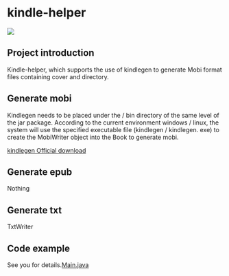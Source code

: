 # kindle-helper

<p align="left">
    <a>
    	<img src="https://img.shields.io/badge/JDK-1.8+-brightgreen.svg" >
    </a>
</p>

## Project introduction
Kindle-helper, which supports the use of kindlegen to generate Mobi format files containing cover and directory.

## Generate mobi
Kindlegen needs to be placed under the / bin directory of the same level of the jar package. According to the current environment windows / linux, the system will use the specified executable file (kindlegen / kindlegen. exe) to create the MobiWriter object into the Book to generate mobi.

[kindlegen Official download](https://www.amazon.com/gp/feature.html?docId=1000765211)

## Generate epub
Nothing

## Generate txt
TxtWriter

## Code example

See you for details.[Main.java](/src/test/java/top/hunfan/kindle/Main.java)
 
